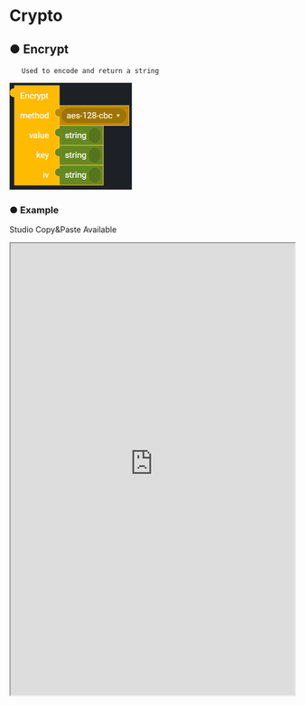 # Crypto

## ● Encrypt

       Used to encode and return a string

![](../../../img/assets/image%20%2896%29.png)

### ● Example

<p class='comment'>Studio Copy&Paste Available</p>
<iframe
    src="https://d1sxhpvag16wqc.cloudfront.net/v3.1.0/crypto/crypto_encrypt"
    width="100%"
    height="800px"
    allow=""
    sandbox="allow-scripts allow-same-origin" />
<div class="display-pdf">
    <p><img src="../../img/assets/crypto_encrypt_example_1.png" alt="" /></p>
    <p><img src="../../img/assets/crypto_encrypt_example_2.png" alt="" /></p>
</div>

### ● Result

```text
{
  "result": {
    "encrypt": "D4P18LNdQHZSBQgcE8GLxA=="
  }
}
```

## ● Decrypt

       Used to decode and return a string

![](../../../img/assets/image%20%28154%29.png)

### ● Example

<p class='comment'>Studio Copy&Paste Available</p>
<iframe
    src="https://d1sxhpvag16wqc.cloudfront.net/v3.1.0/crypto/crypto_decrypt"
    width="100%"
    height="800px"
    allow=""
    style="border:0 none"
    sandbox="allow-scripts allow-same-origin"/>
<div class="display-pdf">
    <p><img src="../../img/assets/cryto_decrypt_example_1.png" alt="" /></p>
    <p><img src="../../img/assets/cryto_decrypt_example_2.png" alt="" /></p>
</div>

### ● Result

```text
{
  "result": {
    "encrypt": "D4P18LNdQHZSBQgcE8GLxA==",
    "decrypt": "Hello Synctree!"
  }
}
```

## ● available methods

|                  |                  |                  |
| :--------------- | :--------------- | :--------------- |
| **AES128**       | **AES192**       | **AES256**       |
| **AES-128-CBC**  | **AES-192-CBC**  | **AES-256-CBC**  |
| **AES-128-CFB**  | **AES-192-CFB**  | **AES-256-CFB**  |
| **AES-128-CFB1** | **AES-192-CFB1** | **AES-256-CFB1** |
| **AES-128-CFB8** | **AES-192-CFB8** | **AES-256-CFB8** |
| **AES-128-OFB**  | **AES-192-OFB**  | **AES-256-OFB**  |
